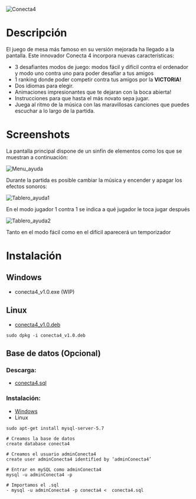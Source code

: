 ![Conecta4](https://github.com/anderct105/conecta4/blob/feature/readme/src/main/resources/imagenes/Conecta4_Logo.png)

# Descripción

El juego de mesa más famoso en su versión mejorada ha
llegado a la pantalla. Este innovador Conecta 4 incorpora nuevas características:

- 3 desafiantes modos de juego: modos fácil y difícil contra el ordenador y modo uno contra uno para poder desafiar a tus amigos
- 1 ranking donde poder competir contra tus amigos por la **VICTORIA!**
- Dos idiomas para elegir.
- Animaciones impresionantes que te dejaran con la boca abierta!
- Instrucciones para que hasta el más novato sepa jugar.
- Juega al ritmo de la música con las maravillosas canciones que puedes escuchar a lo largo de la partida.

# Screenshots

La pantalla principal dispone de un sinfín de elementos como los que
se muestran a continuación:

![Menu_ayuda](https://github.com/anderct105/conecta4/blob/feature/readme/src/main/resources/imagenes/menu_ayuda.png)

Durante la partida es posible cambiar la música y encender y apagar los efectos sonoros:

![Tablero_ayuda1](https://github.com/anderct105/conecta4/blob/feature/readme/src/main/resources/imagenes/Tablero.png)

En el modo jugador 1 contra 1 se indica a qué jugador le toca jugar después

![Tablero_ayuda2](https://github.com/anderct105/conecta4/blob/feature/readme/src/main/resources/imagenes/tablero_ayuda2.png)

Tanto en el modo fácil como en el difícil aparecerá un temporizador

# Instalación
## Windows
- conecta4_v1.0.exe (WIP)
## Linux
- <a href='https://github.com/anderct105/conecta4/raw/feature/readme/src/main/resources/ejecutables/conecta4_1.0_all.deb'>conecta4_v1.0.deb</a>
```
sudo dpkg -i conecta4_v1.0.deb
```
## Base de datos (Opcional)
### Descarga:
- <a href='https://github.com/anderct105/conecta4/raw/feature/readme/src/main/resources/conecta4.sql'>conecta4.sql</a>
### Instalación:
  - <a href='https://dev.mysql.com/downloads/mysql/'>Windows</a>
  - Linux
```
sudo apt-get install mysql-server-5.7
```
```
# Creamos la base de datos
create database conecta4

# Creamos el usuario adminConecta4
create user adminConecta4 identified by ‘adminConecta4’

# Entrar en mySQL como adminConecta4
mysql -u adminConecta4 -p

# Importamos el .sql
- mysql -u adminConecta4 -p conecta4 <  conecta4.sql
```


